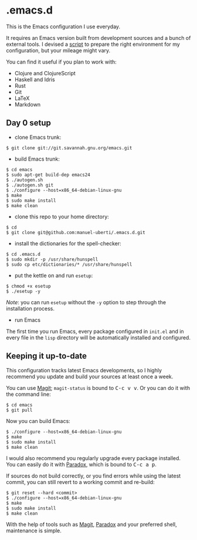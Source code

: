 # .emacs.d

This is the Emacs configuration I use everyday.

It requires an Emacs version built from development sources and a bunch of
external tools. I devised a
[script](https://github.com/manuel-uberti/.emacs.d/blob/master/esetup) to
prepare the right environment for my configuration, but your mileage might vary.

You can find it useful if you plan to work with:

- Clojure and ClojureScript
- Haskell and Idris
- Rust
- Git
- LaTeX
- Markdown

## Day 0 setup
- clone Emacs trunk:
```console
$ git clone git://git.savannah.gnu.org/emacs.git
```
- build Emacs trunk:
```console
$ cd emacs
$ sudo apt-get build-dep emacs24
$ ./autogen.sh
$ ./autogen.sh git
$ ./configure --host=x86_64-debian-linux-gnu
$ make
$ sudo make install
$ make clean
```
- clone this repo to your home directory:
```console
$ cd
$ git clone git@github.com:manuel-uberti/.emacs.d.git
```
- install the dictionaries for the spell-checker:
```console
$ cd .emacs.d
$ sudo mkdir -p /usr/share/hunspell
$ sudo cp etc/dictionaries/* /usr/share/hunspell
```
- put the kettle on and run ```esetup```:
```console
$ chmod +x esetup
$ ./esetup -y
```
*Note*: you can run `esetup` without the `-y` option to step through the
installation process.

- run Emacs

The first time you run Emacs, every package configured in `init.el` and in every
file in the `lisp` directory will be automatically installed and configured.

## Keeping it up-to-date
This configuration tracks latest Emacs developments, so I highly recommend you
update and build your sources at least once a week.

You can use [Magit](https://github.com/magit/magit); `magit-status` is bound
to <kbd>C-c v v</kbd>. Or you can do it with the command line:
```console
$ cd emacs
$ git pull
```
Now you can build Emacs:
```console
$ ./configure --host=x86_64-debian-linux-gnu
$ make
$ sudo make install
$ make clean
```
I would also recommend you regularly upgrade every package installed. You can
easily do it with [Paradox](https://github.com/Bruce-Connor/paradox), which is
bound to <kbd>C-c a p</kbd>.

If sources do not build correctly, or you find errors while using the latest
commit, you can still revert to a working commit and re-build:
```console
$ git reset --hard <commit>
$ ./configure --host=x86_64-debian-linux-gnu
$ make
$ sudo make install
$ make clean
```
With the help of tools such as [Magit](https://github.com/magit/magit),
[Paradox](https://github.com/Bruce-Connor/paradox) and your preferred shell,
maintenance is simple.

